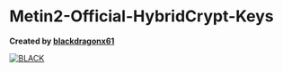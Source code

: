 # Metin2-Official-HybridCrypt-Keys

**Created by [blackdragonx61](https://metin2.dev/profile/14335-mali/)**

[![BLACK](http://i3.ytimg.com/vi/05FW5GVtEbE/hqdefault.jpg)](https://youtu.be/05FW5GVtEbE)
